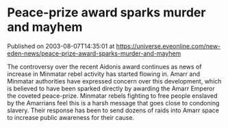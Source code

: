 # Peace-prize award sparks murder and mayhem
Published on 2003-08-07T14:35:01 at https://universe.eveonline.com/new-eden-news/peace-prize-award-sparks-murder-and-mayhem

The controversy over the recent Aidonis award continues as news of increase in Minmatar rebel activity has started flowing in. Amarr and Minmatar authorities have expressed concern over this development, which is believed to have been sparked directly by awarding the Amarr Emperor the coveted peace-prize. Minmatar rebels fighting to free people enslaved by the Amarrians feel this is a harsh message that goes close to condoning slavery. Their response has been to send dozens of raids into Amarr space to increase public awareness for their cause.
